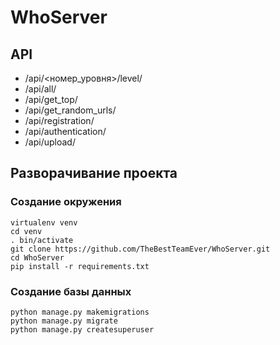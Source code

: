 # WhoServer

## API
- /api/<номер_уровня>/level/
- /api/all/
- /api/get_top/
- /api/get_random_urls/
- /api/registration/
- /api/authentication/
- /api/upload/

## Разворачивание проекта

### Создание окружения
```
virtualenv venv
cd venv
. bin/activate
git clone https://github.com/TheBestTeamEver/WhoServer.git
cd WhoServer
pip install -r requirements.txt
```
### Создание базы данных
```
python manage.py makemigrations
python manage.py migrate
python manage.py createsuperuser
```
